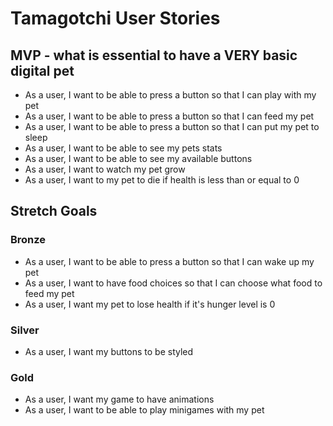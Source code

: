 # Tamagotchi User Stories

## MVP - what is essential to have a VERY basic digital pet

- As a user, I want to be able to press a button so that I can play with my pet
- As a user, I want to be able to press a button so that I can feed my pet
- As a user, I want to be able to press a button so that I can put my pet to sleep
- As a user, I want to be able to see my pets stats
- As a user, I want to be able to see my available buttons
- As a user, I want to watch my pet grow
- As a user, I want to my pet to die if health is less than or equal to 0

## Stretch Goals

### Bronze

- As a user, I want to be able to press a button so that I can wake up my pet
- As a user, I want to have food choices so that I can choose what food to feed my pet
- As a user, I want my pet to lose health if it's hunger level is 0

### Silver

- As a user, I want my buttons to be styled

### Gold

- As a user, I want my game to have animations
- As a user, I want to be able to play minigames with my pet
